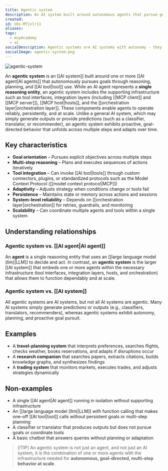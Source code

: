 ```yaml
---
title: Agentic system
description: An AI system built around autonomous agents that pursue goals through multi-step reasoning and tool use. Includes supporting infrastructure like MCP components, hosts, and orchestration for reliable operation at scale.
created:
id: obs-M7jvlr11
aliases:
tags:
  - mcpAcademy
  - ai
socialDescription: Agentic systems are AI systems with autonomy - they plan, adapt, and persist across multiple steps. Requires agents plus infrastructure, not just an LLM with function calling.
socialImage: agentic-system.png
---
```


![agentic-system](static/agentic-system.png)

An **agentic system** is an [[AI system]] built around one or more [[AI agent|AI agents]] that autonomously pursues goals through reasoning, planning, and [[AI tool|tool]] use. While an AI agent represents a **single reasoning entity**, an agentic system includes the supporting infrastructure such as tool interfaces, integration layers (including [[MCP client]] and [[MCP server]]), [[MCP host|hosts]], and the [[orchestration layer|orchestration layer]]. These components enable agents to operate reliably, persistently, and at scale. Unlike a general AI system, which may simply generate outputs or provide predictions (such as a classifier, translator, or recommender), an agentic system exhibits proactive, goal-directed behavior that unfolds across multiple steps and adapts over time.

## Key characteristics

- **Goal orientation** – Pursues explicit objectives across multiple steps
- **Multi-step reasoning** – Plans and executes sequences of actions iteratively
- **Tool integration** – Can invoke [[AI tool|tools]] through custom connectors, plugins, or standardized protocols such as the Model Context Protocol ([[model context protocol|MCP]])
- **Adaptivity** – Adjusts strategy when conditions change or tools fail
- **Persistence** – Maintains state or memory across actions and sessions
- **System-level reliability** – Depends on [[orchestration layer|orchestration]] for retries, guardrails, and monitoring
- **Scalability** – Can coordinate multiple agents and tools within a single system

## Understanding relationships

### Agentic system vs. [[AI agent|AI agent]]

An **agent** is a single reasoning entity that uses an [[large language model (llm)|LLM]] to decide and act. In contrast, an **agentic system** is the larger [[AI system]] that embeds one or more agents within the necessary infrastructure (tool interfaces, integration layers, hosts, and orchestration) that allows them to function dependably and at scale.

### Agentic system vs. [[AI system]]

All agentic systems are AI systems, but not all AI systems are agentic. Many AI systems simply generate predictions or outputs (e.g., classifiers, translators, recommenders), whereas agentic systems exhibit autonomy, planning, and proactive goal pursuit.

## Examples

- A **travel-planning system** that interprets preferences, searches flights, checks weather, books reservations, and adapts if disruptions occur
- A **research companion** that searches papers, extracts citations, builds knowledge graphs, and synthesizes findings
- A **trading system** that monitors markets, executes trades, and adjusts strategies dynamically

## Non-examples

- A single [[AI agent|AI agent]] running in isolation without supporting infrastructure
- An [[large language model (llm)|LLM]] with function calling that makes one-off [[AI tool|tool]] calls without persistent goals or multi-step planning
- A classifier or translator that produces outputs but does not pursue goals or coordinate tools
- A basic chatbot that answers queries without planning or adaptation

> [!TIP] An agentic system is not just an agent, and not just an AI system, it is the combination of one or more agents with the infrastructure needed for **autonomous, goal-directed, multi-step behavior at scale**.
